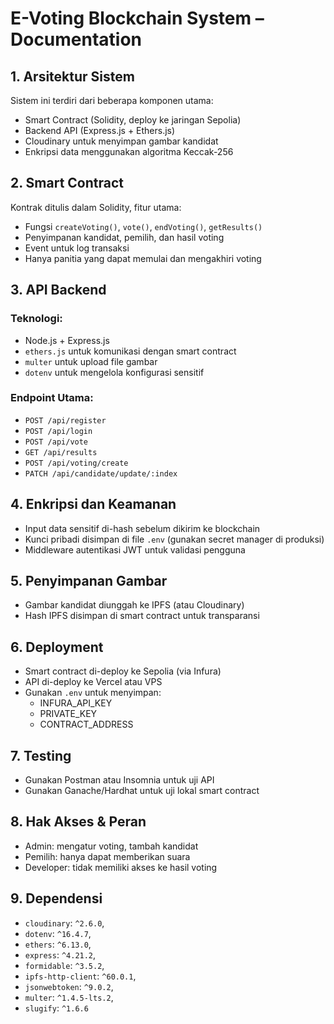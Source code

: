 # E-Voting Blockchain System – Documentation

## 1. Arsitektur Sistem
Sistem ini terdiri dari beberapa komponen utama:
- Smart Contract (Solidity, deploy ke jaringan Sepolia)
- Backend API (Express.js + Ethers.js)
- Cloudinary untuk menyimpan gambar kandidat
- Enkripsi data menggunakan algoritma Keccak-256

## 2. Smart Contract
Kontrak ditulis dalam Solidity, fitur utama:
- Fungsi `createVoting()`, `vote()`, `endVoting()`, `getResults()`
- Penyimpanan kandidat, pemilih, dan hasil voting
- Event untuk log transaksi
- Hanya panitia yang dapat memulai dan mengakhiri voting

## 3. API Backend
### Teknologi:
- Node.js + Express.js
- `ethers.js` untuk komunikasi dengan smart contract
- `multer` untuk upload file gambar
- `dotenv` untuk mengelola konfigurasi sensitif

### Endpoint Utama:
- `POST /api/register`
- `POST /api/login`
- `POST /api/vote`
- `GET /api/results`
- `POST /api/voting/create`
- `PATCH /api/candidate/update/:index`

## 4. Enkripsi dan Keamanan
- Input data sensitif di-hash sebelum dikirim ke blockchain
- Kunci pribadi disimpan di file `.env` (gunakan secret manager di produksi)
- Middleware autentikasi JWT untuk validasi pengguna

## 5. Penyimpanan Gambar
- Gambar kandidat diunggah ke IPFS (atau Cloudinary)
- Hash IPFS disimpan di smart contract untuk transparansi

## 6. Deployment
- Smart contract di-deploy ke Sepolia (via Infura)
- API di-deploy ke Vercel atau VPS
- Gunakan `.env` untuk menyimpan:
  - INFURA_API_KEY
  - PRIVATE_KEY
  - CONTRACT_ADDRESS

## 7. Testing
- Gunakan Postman atau Insomnia untuk uji API
- Gunakan Ganache/Hardhat untuk uji lokal smart contract

## 8. Hak Akses & Peran
- Admin: mengatur voting, tambah kandidat
- Pemilih: hanya dapat memberikan suara
- Developer: tidak memiliki akses ke hasil voting

## 9. Dependensi
- `cloudinary`: `^2.6.0`,
- `dotenv`: `^16.4.7`,
- `ethers`: `^6.13.0`,
- `express`: `^4.21.2`,
- `formidable`: `^3.5.2`,
- `ipfs-http-client`: `^60.0.1`,
- `jsonwebtoken`: `^9.0.2`,
- `multer`: `^1.4.5-lts.2`,
- `slugify`: `^1.6.6`
